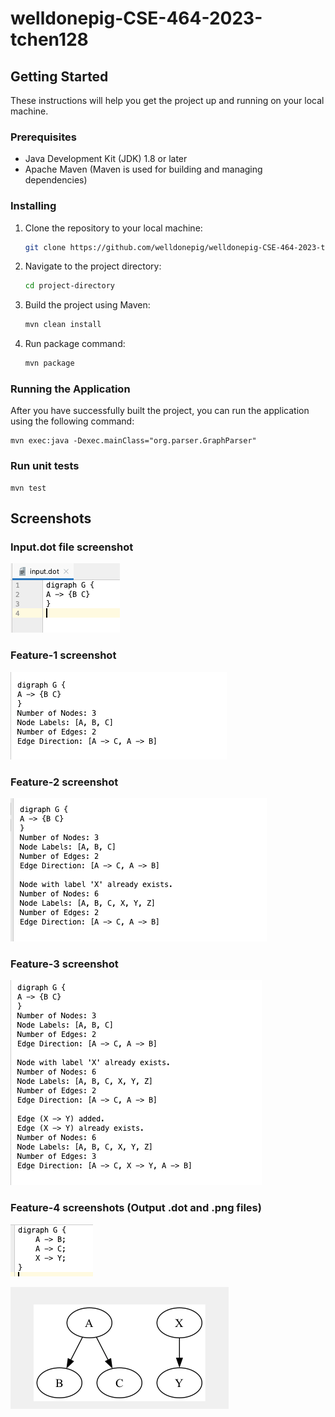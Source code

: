 # welldonepig-CSE-464-2023-tchen128

## Getting Started

These instructions will help you get the project up and running on your local machine.

### Prerequisites

- Java Development Kit (JDK) 1.8 or later
- Apache Maven (Maven is used for building and managing dependencies)

### Installing

1. Clone the repository to your local machine:

    ```bash
    git clone https://github.com/welldonepig/welldonepig-CSE-464-2023-tchen128.git
    ```

2. Navigate to the project directory:

    ```bash
    cd project-directory
    ```

3. Build the project using Maven:

    ```bash
    mvn clean install
    ```

4. Run package command:

    ```bash
    mvn package
    ```

### Running the Application

After you have successfully built the project, you can run the application using the following command:

    mvn exec:java -Dexec.mainClass="org.parser.GraphParser"


### Run unit tests

    mvn test

## Screenshots

### Input.dot file screenshot
![Input-dot-file](https://github.com/welldonepig/welldonepig-CSE-464-2023-tchen128/blob/main/screenshots/Input-dot-file.png)

### Feature-1 screenshot
![Feature-1](https://github.com/welldonepig/welldonepig-CSE-464-2023-tchen128/blob/main/screenshots/Feature-1.png)

### Feature-2 screenshot
![Feature-2](https://github.com/welldonepig/welldonepig-CSE-464-2023-tchen128/blob/main/screenshots/Feature-2.png)

### Feature-3 screenshot
![Feature-3](https://github.com/welldonepig/welldonepig-CSE-464-2023-tchen128/blob/main/screenshots/Feature-3.png)

### Feature-4 screenshots (Output .dot and .png files)
![Feature-4-output-dot-file](https://github.com/welldonepig/welldonepig-CSE-464-2023-tchen128/blob/main/screenshots/Feature-4-output-dot-file.png)

![Feature-4-output-png-file](https://github.com/welldonepig/welldonepig-CSE-464-2023-tchen128/blob/main/screenshots/Feature-4-output-png-file.png)

